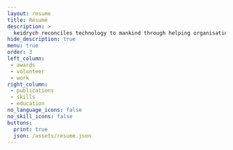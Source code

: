 ```yaml
---
layout: resume
title: Résumé
description: >
  keidrych reconciles technology to mankind through helping organisations Cyvive Foggy Computing by making planet scale ubiquitous computing as natural as breathing.
hide_description: true
menu: true
order: 3
left_column:
 - awards
 - volunteer
 - work
right_column:
 - publications
 - skills
 - education
no_language_icons: false
no_skill_icons: false
buttons:
  print: true
  json: /assets/resume.json
---
```

